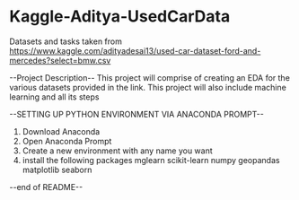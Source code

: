 # Kaggle-Aditya-UsedCarData
Datasets and tasks taken from https://www.kaggle.com/adityadesai13/used-car-dataset-ford-and-mercedes?select=bmw.csv

--Project Description--
This project will comprise of creating an EDA for the various datasets provided in the link. 
This project will also include machine learning and all its steps

--SETTING UP PYTHON ENVIRONMENT VIA ANACONDA PROMPT--
1. Download Anaconda
2. Open Anaconda Prompt
3. Create a new environment with any name you want
4. install the following packages
        mglearn
        scikit-learn
        numpy
        geopandas
        matplotlib
        seaborn

--end of README--
